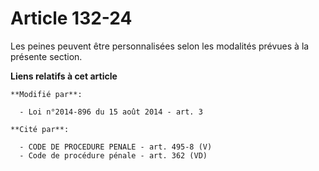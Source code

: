 # Article 132-24

Les peines peuvent être personnalisées selon les modalités prévues à la présente section.

**Liens relatifs à cet article**

	**Modifié par**:

	  - Loi n°2014-896 du 15 août 2014 - art. 3

	**Cité par**:

	  - CODE DE PROCEDURE PENALE - art. 495-8 (V)
	  - Code de procédure pénale - art. 362 (VD)
